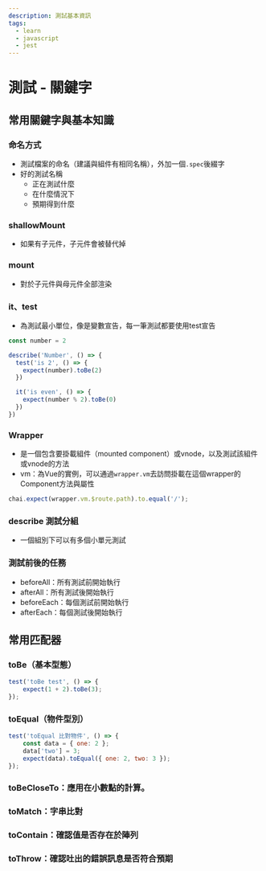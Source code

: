 ```yaml
---
description: 測試基本資訊
tags:
  - learn
  - javascript
  - jest
---
```



# 測試 - 關鍵字
## 常用關鍵字與基本知識
### 命名方式
* 測試檔案的命名（建議與組件有相同名稱），外加一個`.spec`後綴字
* 好的測試名稱
  * 正在測試什麼
  * 在什麼情況下
  * 預期得到什麼

### shallowMount
* 如果有子元件，子元件會被替代掉

### mount
* 對於子元件與母元件全部渲染

### it、test
* 為測試最小單位，像是變數宣告，每一筆測試都要使用test宣告
```js
const number = 2

describe('Number', () => {
  test('is 2', () => {
    expect(number).toBe(2)
  })

  it('is even', () => {
    expect(number % 2).toBe(0)
  })
})
```

### Wrapper
* 是一個包含要掛載組件（mounted component）或vnode，以及測試該組件或vnode的方法
* vm：為Vue的實例，可以通過`wrapper.vm`去訪問掛載在這個wrapper的Component方法與屬性
```js
chai.expect(wrapper.vm.$route.path).to.equal('/');
```

### describe 測試分組
* 一個組別下可以有多個小單元測試

### 測試前後的任務
* beforeAll：所有測試前開始執行
* afterAll：所有測試後開始執行
* beforeEach：每個測試前開始執行
* afterEach：每個測試後開始執行

## 常用匹配器
### toBe（基本型態）
```js
test('toBe test', () => {
    expect(1 + 2).toBe(3);
});
```
### toEqual（物件型別）
```js
test('toEqual 比對物件', () => {
    const data = { one: 2 };
    data['two'] = 3;
    expect(data).toEqual({ one: 2, two: 3 });
});
```
### toBeCloseTo：應用在小數點的計算。

### toMatch：字串比對

### toContain：確認值是否存在於陣列

### toThrow：確認吐出的錯誤訊息是否符合預期

